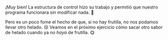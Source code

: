 ¡Muy bien! La estructura de control hizo su trabajo y permitió que nuestro programa funcionara sin modificar nada. :tada:

Pero es un poco fome el hecho de que, si no hay frutilla, no nos podamos llevar otro helado. :cry: Veamos en el próximo ejercicio cómo sacar otro sabor de helado cuando ya _no haya_ de frutilla. :yum: